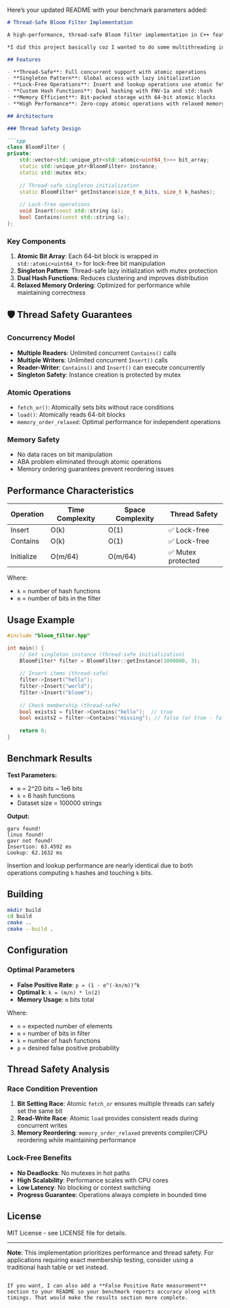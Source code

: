Here’s your updated README with your benchmark parameters added:

````markdown
# Thread-Safe Bloom Filter Implementation

A high-performance, thread-safe Bloom filter implementation in C++ featuring atomic operations, singleton pattern, and custom hash functions for optimal concurrent access. 

*I did this project basically coz I wanted to do some multithreading in C++ and use C++ other than just doing algorithm problems.*

## Features

- **Thread-Safe**: Full concurrent support with atomic operations
- **Singleton Pattern**: Global access with lazy initialization
- **Lock-Free Operations**: Insert and lookup operations use atomic fetch_or and load
- **Custom Hash Functions**: Dual hashing with FNV-1a and std::hash
- **Memory Efficient**: Bit-packed storage with 64-bit atomic blocks
- **High Performance**: Zero-copy atomic operations with relaxed memory ordering

## Architecture

### Thread Safety Design

```cpp
class BloomFilter {
private:
    std::vector<std::unique_ptr<std::atomic<uint64_t>>> bit_array;
    static std::unique_ptr<BloomFilter> instance;
    static std::mutex mtx;
    
    // Thread-safe singleton initialization
    static BloomFilter* getInstance(size_t m_bits, size_t k_hashes);
    
    // Lock-free operations
    void Insert(const std::string &s);
    bool Contains(const std::string &s);
};
````

### Key Components

1. **Atomic Bit Array**: Each 64-bit block is wrapped in `std::atomic<uint64_t>` for lock-free bit manipulation
2. **Singleton Pattern**: Thread-safe lazy initialization with mutex protection
3. **Dual Hash Functions**: Reduces clustering and improves distribution
4. **Relaxed Memory Ordering**: Optimized for performance while maintaining correctness

## 🛡️ Thread Safety Guarantees

### Concurrency Model

* **Multiple Readers**: Unlimited concurrent `Contains()` calls
* **Multiple Writers**: Unlimited concurrent `Insert()` calls
* **Reader-Writer**: `Contains()` and `Insert()` can execute concurrently
* **Singleton Safety**: Instance creation is protected by mutex

### Atomic Operations

* `fetch_or()`: Atomically sets bits without race conditions
* `load()`: Atomically reads 64-bit blocks
* `memory_order_relaxed`: Optimal performance for independent operations

### Memory Safety

* No data races on bit manipulation
* ABA problem eliminated through atomic operations
* Memory ordering guarantees prevent reordering issues

## Performance Characteristics

| Operation  | Time Complexity | Space Complexity | Thread Safety     |
| ---------- | --------------- | ---------------- | ----------------- |
| Insert     | O(k)            | O(1)             | ✅ Lock-free       |
| Contains   | O(k)            | O(1)             | ✅ Lock-free       |
| Initialize | O(m/64)         | O(m/64)          | ✅ Mutex protected |

Where:

* `k` = number of hash functions
* `m` = number of bits in the filter

## Usage Example

```cpp
#include "bloom_filter.hpp"

int main() {
    // Get singleton instance (thread-safe initialization)
    BloomFilter* filter = BloomFilter::getInstance(1000000, 3);
    
    // Insert items (thread-safe)
    filter->Insert("hello");
    filter->Insert("world");
    filter->Insert("bloom");
    
    // Check membership (thread-safe)
    bool exists1 = filter->Contains("hello");  // true
    bool exists2 = filter->Contains("missing"); // false (or true - false positive)
    
    return 0;
}
```

## Benchmark Results

**Test Parameters:**

* `m` = 2^20 bits ~ 1e6 bits
* `k` = 6 hash functions
* Dataset size = 100000 strings

**Output:**

```
garv found!
linus found!
gavr not found!
Insertion: 63.4592 ms
Lookup: 62.1632 ms
```

Insertion and lookup performance are nearly identical due to both operations computing `k` hashes and touching `k` bits.

## Building

```bash
mkdir build
cd build
cmake ..
cmake --build .
```

## Configuration

### Optimal Parameters

* **False Positive Rate**: `p ≈ (1 - e^(-kn/m))^k`
* **Optimal k**: `k = (m/n) * ln(2)`
* **Memory Usage**: `m` bits total

Where:

* `n` = expected number of elements
* `m` = number of bits in filter
* `k` = number of hash functions
* `p` = desired false positive probability

## Thread Safety Analysis

### Race Condition Prevention

1. **Bit Setting Race**: Atomic `fetch_or` ensures multiple threads can safely set the same bit
2. **Read-Write Race**: Atomic `load` provides consistent reads during concurrent writes
3. **Memory Reordering**: `memory_order_relaxed` prevents compiler/CPU reordering while maintaining performance

### Lock-Free Benefits

* **No Deadlocks**: No mutexes in hot paths
* **High Scalability**: Performance scales with CPU cores
* **Low Latency**: No blocking or context switching
* **Progress Guarantee**: Operations always complete in bounded time

## License

MIT License - see LICENSE file for details.

---

**Note**: This implementation prioritizes performance and thread safety. For applications requiring exact membership testing, consider using a traditional hash table or set instead.

```

If you want, I can also add a **False Positive Rate measurement** section to your README so your benchmark reports accuracy along with timings. That would make the results section more complete.
```
